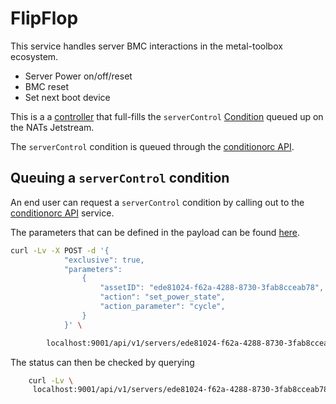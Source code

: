 # FlipFlop

This service handles server BMC interactions in the metal-toolbox ecosystem.

- Server Power on/off/reset
- BMC reset
- Set next boot device

This is a a [controller](https://github.com/metal-toolbox/architecture/blob/main/firmware-install-service.md#controllers) that full-fills the `serverControl` [Condition](https://github.com/metal-toolbox/architecture/blob/main/firmware-install-service.md#conditions) queued up on the NATs Jetstream.


The `serverControl` condition is queued through the [conditionorc API](https://github.com/metal-toolbox/conditionorc).



## Queuing a `serverControl` condition

An end user can request a `serverControl` condition by calling out to the [conditionorc API]() service.

The parameters that can be defined in the payload can be found [here](https://github.com/metal-toolbox/rivets/blob/998585ed03cb1898a531c4cccaea366a7db2db77/condition/server_control.go#L50).

```bash
curl -Lv -X POST -d '{
            "exclusive": true,
            "parameters":
                {
                    "assetID": "ede81024-f62a-4288-8730-3fab8cceab78",
                    "action": "set_power_state",
                    "action_parameter": "cycle",
                }
            }' \

        localhost:9001/api/v1/servers/ede81024-f62a-4288-8730-3fab8cceab78/condition/serverState
```

The status can then be checked by querying
```bash
    curl -Lv \
     localhost:9001/api/v1/servers/ede81024-f62a-4288-8730-3fab8cceab78/condition/serverControl
```
